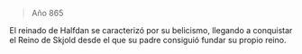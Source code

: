 > Año 865

El reinado de Halfdan se caracterizó por su belicismo, llegando a conquistar el Reino de Skjold desde el que su padre consiguió fundar su propio reino.